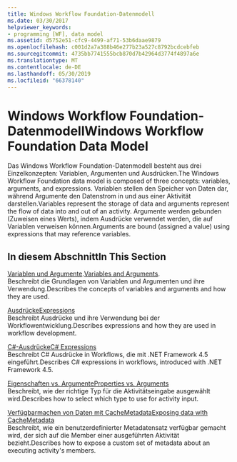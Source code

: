 ```yaml
---
title: Windows Workflow Foundation-Datenmodell
ms.date: 03/30/2017
helpviewer_keywords:
- programming [WF], data model
ms.assetid: d5752e51-cfc9-4499-af71-53b6daae9879
ms.openlocfilehash: c001d2a7a388b46e277b23a527c8792bcdcebfeb
ms.sourcegitcommit: 4735bb7741555bcb870d7b42964d3774f4897a6e
ms.translationtype: MT
ms.contentlocale: de-DE
ms.lasthandoff: 05/30/2019
ms.locfileid: "66378140"
---
```

# <a name="windows-workflow-foundation-data-model"></a><span data-ttu-id="50ebe-102">Windows Workflow Foundation-Datenmodell</span><span class="sxs-lookup"><span data-stu-id="50ebe-102">Windows Workflow Foundation Data Model</span></span>
<span data-ttu-id="50ebe-103">Das Windows Workflow Foundation-Datenmodell besteht aus drei Einzelkonzepten: Variablen, Argumenten und Ausdrücken.</span><span class="sxs-lookup"><span data-stu-id="50ebe-103">The Windows Workflow Foundation data model is composed of three concepts: variables, arguments, and expressions.</span></span> <span data-ttu-id="50ebe-104">Variablen stellen den Speicher von Daten dar, während Argumente den Datenstrom in und aus einer Aktivität darstellen.</span><span class="sxs-lookup"><span data-stu-id="50ebe-104">Variables represent the storage of data and arguments represent the flow of data into and out of an activity.</span></span> <span data-ttu-id="50ebe-105">Argumente werden gebunden (Zuweisen eines Werts), indem Ausdrücke verwendet werden, die auf Variablen verweisen können.</span><span class="sxs-lookup"><span data-stu-id="50ebe-105">Arguments are bound (assigned a value) using expressions that may reference variables.</span></span>  
  
## <a name="in-this-section"></a><span data-ttu-id="50ebe-106">In diesem Abschnitt</span><span class="sxs-lookup"><span data-stu-id="50ebe-106">In This Section</span></span>  
 <span data-ttu-id="50ebe-107">[Variablen und Argumente](variables-and-arguments.md).</span><span class="sxs-lookup"><span data-stu-id="50ebe-107">[Variables and Arguments](variables-and-arguments.md).</span></span>  
 <span data-ttu-id="50ebe-108">Beschreibt die Grundlagen von Variablen und Argumenten und ihre Verwendung.</span><span class="sxs-lookup"><span data-stu-id="50ebe-108">Describes the concepts of variables and arguments and how they are used.</span></span>  
  
 [<span data-ttu-id="50ebe-109">Ausdrücke</span><span class="sxs-lookup"><span data-stu-id="50ebe-109">Expressions</span></span>](expressions.md)  
 <span data-ttu-id="50ebe-110">Beschreibt Ausdrücke und ihre Verwendung bei der Workflowentwicklung.</span><span class="sxs-lookup"><span data-stu-id="50ebe-110">Describes expressions and how they are used in workflow development.</span></span>  
  
 [<span data-ttu-id="50ebe-111">C#-Ausdrücke</span><span class="sxs-lookup"><span data-stu-id="50ebe-111">C# Expressions</span></span>](csharp-expressions.md)  
 <span data-ttu-id="50ebe-112">Beschreibt C# Ausdrücke in Workflows, die mit .NET Framework 4.5 eingeführt.</span><span class="sxs-lookup"><span data-stu-id="50ebe-112">Describes C# expressions in workflows, introduced with .NET Framework 4.5.</span></span>  
  
 [<span data-ttu-id="50ebe-113">Eigenschaften vs. Argumente</span><span class="sxs-lookup"><span data-stu-id="50ebe-113">Properties vs. Arguments</span></span>](properties-vs-arguments.md)  
 <span data-ttu-id="50ebe-114">Beschreibt, wie der richtige Typ für die Aktivitätseingabe ausgewählt wird.</span><span class="sxs-lookup"><span data-stu-id="50ebe-114">Describes how to select which type to use for activity input.</span></span>  
  
 [<span data-ttu-id="50ebe-115">Verfügbarmachen von Daten mit CacheMetadata</span><span class="sxs-lookup"><span data-stu-id="50ebe-115">Exposing data with CacheMetadata</span></span>](exposing-data-with-cachemetadata.md)  
 <span data-ttu-id="50ebe-116">Beschreibt, wie ein benutzerdefinierter Metadatensatz verfügbar gemacht wird, der sich auf die Member einer ausgeführten Aktivität bezieht.</span><span class="sxs-lookup"><span data-stu-id="50ebe-116">Describes how to expose a custom set of metadata about an executing activity's members.</span></span>

